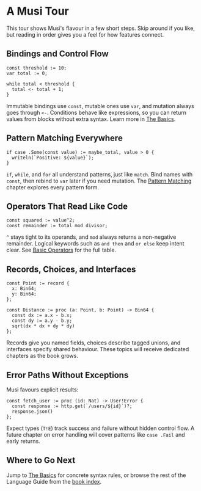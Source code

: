 # A Musi Tour

This tour shows Musi's flavour in a few short steps. Skip around if you like, but reading in order gives you a feel for how features connect.

## Bindings and Control Flow

```musi
const threshold := 10;
var total := 0;

while total < threshold {
  total <- total + 1;
}
```

Immutable bindings use `const`, mutable ones use `var`, and mutation always goes through `<-`. Conditions behave like expressions, so you can return values from blocks without extra syntax. Learn more in [The Basics](the-basics.md).

## Pattern Matching Everywhere

```musi
if case .Some(const value) := maybe_total, value > 0 {
  writeln(`Positive: ${value}`);
}
```

`if`, `while`, and `for` all understand patterns, just like `match`. Bind names with `const`, then rebind to `var` later if you need mutation. The [Pattern Matching](pattern-matching.md) chapter explores every pattern form.

## Operators That Read Like Code

```musi
const squared := value^2;
const remainder := total mod divisor;
```

`^` stays tight to its operands, and `mod` always returns a non-negative remainder. Logical keywords such as `and then` and `or else` keep intent clear. See [Basic Operators](basic-operators.md) for the full table.

## Records, Choices, and Interfaces

```musi
const Point := record {
  x: Bin64;
  y: Bin64;
};

const Distance := proc (a: Point, b: Point) -> Bin64 {
  const dx := a.x - b.x;
  const dy := a.y - b.y;
  sqrt(dx * dx + dy * dy)
};
```

Records give you named fields, choices describe tagged unions, and interfaces specify shared behaviour. These topics will receive dedicated chapters as the book grows.

## Error Paths Without Exceptions

Musi favours explicit results:

```musi
const fetch_user := proc (id: Nat) -> User!Error {
  const response := http.get(`/users/${id}`)?;
  response.json()
};
```

Expect types (`T!E`) track success and failure without hidden control flow. A future chapter on error handling will cover patterns like `case .Fail` and early returns.

## Where to Go Next

Jump to [The Basics](the-basics.md) for concrete syntax rules, or browse the rest of the Language Guide from the [book index](../README.md).
